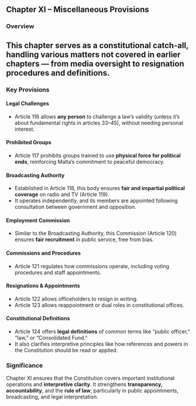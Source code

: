 ## Chapter XI – Miscellaneous Provisions

### Overview

## This chapter serves as a **constitutional catch-all**, handling various matters not covered in earlier chapters — from media oversight to resignation procedures and definitions.

### Key Provisions

#### Legal Challenges

- Article 116 allows **any person** to challenge a law’s validity (unless it’s about fundamental rights in articles 33–45), without needing personal interest.

#### Prohibited Groups

- Article 117 prohibits groups trained to use **physical force for political ends**, reinforcing Malta’s commitment to peaceful democracy.

#### Broadcasting Authority

- Established in Article 118, this body ensures **fair and impartial political coverage** on radio and TV (Article 119).
- It operates independently, and its members are appointed following consultation between government and opposition.

#### Employment Commission

- Similar to the Broadcasting Authority, this Commission (Article 120) ensures **fair recruitment** in public service, free from bias.

#### Commissions and Procedures

- Article 121 regulates how commissions operate, including voting procedures and staff appointments.

#### Resignations & Appointments

- Article 122 allows officeholders to resign in writing.
- Article 123 allows reappointment or dual roles in constitutional offices.

#### Constitutional Definitions

- Article 124 offers **legal definitions** of common terms like “public officer,” “law,” or “Consolidated Fund.”
- It also clarifies interpretive principles like how references and powers in the Constitution should be read or applied.


### Significance

Chapter XI ensures that the Constitution covers important institutional operations and **interpretive clarity**. It strengthens **transparency, accountability**, and the **rule of law**, particularly in public appointments, broadcasting, and legal interpretation.
